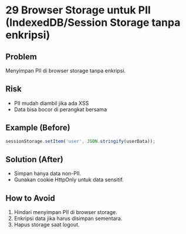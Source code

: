 # 29 Browser Storage untuk PII (IndexedDB/Session Storage tanpa enkripsi)

## Problem
Menyimpan PII di browser storage tanpa enkripsi.

## Risk
- PII mudah diambil jika ada XSS
- Data bisa bocor di perangkat bersama

## Example (Before)
```javascript
sessionStorage.setItem('user', JSON.stringify(userData));
```

## Solution (After)
- Simpan hanya data non-PII.
- Gunakan cookie HttpOnly untuk data sensitif.

## How to Avoid
1. Hindari menyimpan PII di browser storage.
2. Enkripsi data jika harus disimpan sementara.
3. Hapus storage saat logout.
